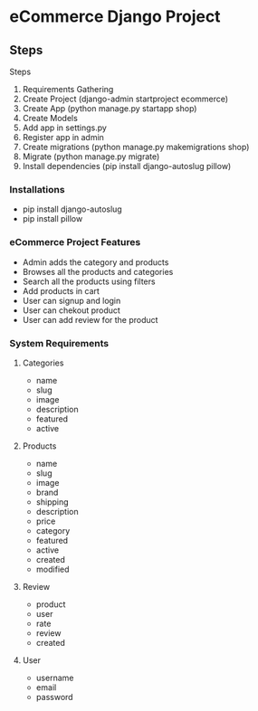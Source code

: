 # eCommerce Django Project

## Steps
Steps
1. Requirements Gathering
2. Create Project (django-admin startproject ecommerce)
3. Create App (python manage.py startapp shop)
4. Create Models
5. Add app in settings.py
6. Register app in admin
7. Create migrations (python manage.py makemigrations shop)
8. Migrate (python manage.py migrate)
9. Install dependencies (pip install django-autoslug pillow)


### Installations
- pip install django-autoslug
- pip install pillow


### eCommerce Project Features
- Admin adds the category and products
- Browses all the products and categories
- Search all the products using filters
- Add products in cart
- User can signup and login
- User can chekout product
- User can add review for the product

### System Requirements
1. Categories
	- name
	- slug
	- image
	- description
	- featured
	- active

2. Products
	- name
	- slug
	- image
	- brand
	- shipping
	- description
	- price
	- category
	- featured
	- active
	- created
	- modified

3. Review
	- product
	- user
	- rate
	- review
	- created

4. User
	- username
	- email
	- password
